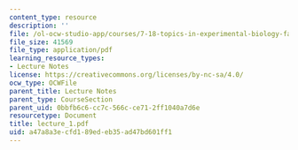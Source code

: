 ```yaml
---
content_type: resource
description: ''
file: /ol-ocw-studio-app/courses/7-18-topics-in-experimental-biology-fall-2005/a47a8a3ecfd189edeb35ad47bd601ff1_lecture_1.pdf
file_size: 41569
file_type: application/pdf
learning_resource_types:
- Lecture Notes
license: https://creativecommons.org/licenses/by-nc-sa/4.0/
ocw_type: OCWFile
parent_title: Lecture Notes
parent_type: CourseSection
parent_uid: 0bbfb6c6-cc7c-566c-ce71-2ff1040a7d6e
resourcetype: Document
title: lecture_1.pdf
uid: a47a8a3e-cfd1-89ed-eb35-ad47bd601ff1
---
```

